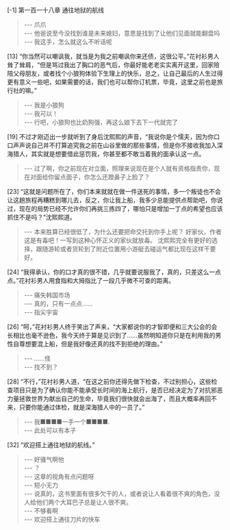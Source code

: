 
[-1] 第一百一十八章 通往地狱的航线
>--- 爪爪<br>
>--- 他爸说至今没找到谁是未来媳妇，意思是找到了让他们见面就能翻盘吗<br>
>--- 我这手，怎么就这么不听话呢<br>

[13] “你当然可以嘲讽我，就当是为我之前嘲讽你来还债，这很公平。”花衬衫男人耸了耸肩，“但是骂过我出了胸口的恶气后，你最好能老老实实离开这里，回家陪陪父母朋友，或者找个小狼狗体验下生理上的快乐，总之，让自己最后的人生过得更有意义一些吧，如果需要的话，我们也可以帮你订机票，毕竟，这里之前也是旅行社的嘛。”
>--- 我是小狼狗<br>
>--- 我可以！<br>
>--- 行吧，小狼狗也比奶狗强，再这么娘下去下一代就完了<br>

[19] 不过才刚迈出一步就听到了身后沈熙熙的声音，“我说你是个懦夫，因为你口口声声说自己并不打算追究我之前在山谷里做的那些事情，但是你不接收我加入深海猎人，其实就是想要借此惩罚我，你甚至都不敢当着我的面承认这一点。
>--- 过了啊，你之前现在对立面，照理来说现在是个人就有资格指责你，现在对面给你留点面子，你怎么还蹬鼻子上脸了？<br>

[23] “这就是问题所在了，你们本来就就在做一件送死的事情，多一个叛徒也不会让这趟旅程再糟糕到哪儿去，反之，你让我上船，我多少总能提供点帮助吧，你说过，现在的局势已经不允许你们再挑三拣四了，哪怕只是增加一丁点的希望也应该抓住不是吗？”沈熙熙道。
>--- 本来胜算已经很低了，为什么还要把命交托到你手上呢？
好家伙，作者这是有毒吧！一写到这种心怀正义的家伙就放毒。
沈熙熙完全有更好的选择，跟随游轮或者货轮到了附近位置用小游艇去碰运气都比现在这样干要好。<br>

[24] “我得承认，你的口才真的很不错，几乎就要说服我了，真的，只差这么一点点。”花衬衫男人用食指和大拇指比了一段几乎微不可查的距离。
>--- 痛失韩国市场<br>
>--- 真的，只有一点点……<br>
>--- 指尖宇宙<br>

[26] “呵，”花衬衫男人终于笑出了声来，“大家都说你的才智即便和三大公会的会长相比也毫不逊色，我今天终于算是见识到了……虽然明知道你只是在利用我的男性自尊想要混上船，但是我好像还真的找不到拒绝的理由。”
>--- ……怪<br>
>--- 找不到？<br>

[28] “不行，”花衬衫男人道，“在这之前你还得先做下检查，不过别担心，这些检查项目只是为了确认你能不能承受长时间的海上航行，是否已经决定为了对抗邪恶力量拯救世界为献出自己的生命，毕竟我们很快就会出海了，而且大概率再回不来，只要你能通过体检，就是深海猎人中的一员了。”
>--- 我■■■■一手一个■■■■.<br>
>--- 此处可以有本子<br>

[32] “欢迎搭上通往地狱的航线。”
>--- 好骚气啊他<br>
>--- ？<br>
>--- 这章的视角有点问题呀<br>
>--- 短小无力<br>
>--- 说真的，这书里面有很多欠干的人，或者说让人看着很不爽的角色，没人给他们两个大耳巴子总是让人很不爽。<br>
>--- 不够看啊<br>
>--- 欢迎搭上通往刀片的快车<br>
